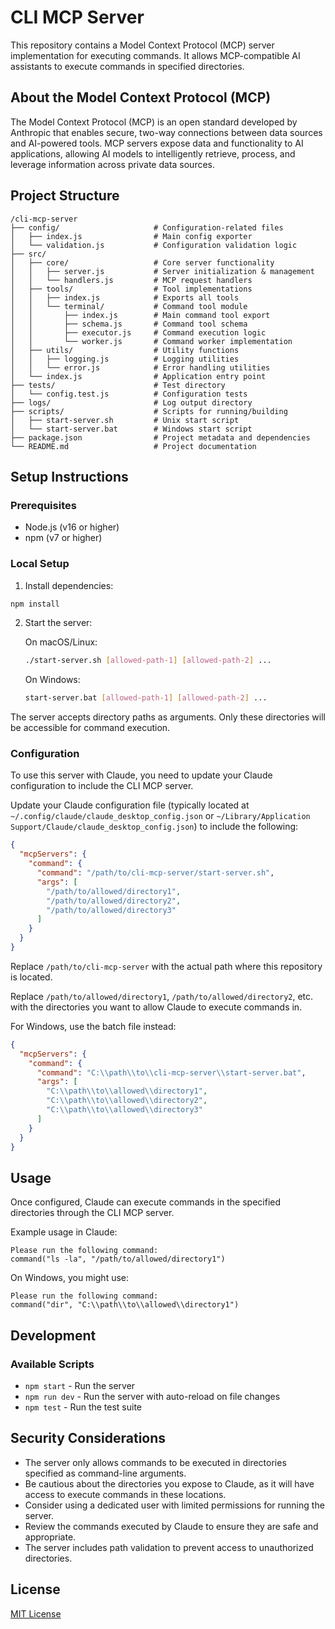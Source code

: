 # CLI MCP Server

This repository contains a Model Context Protocol (MCP) server implementation for executing commands. It allows MCP-compatible AI assistants to execute commands in specified directories.

## About the Model Context Protocol (MCP)

The Model Context Protocol (MCP) is an open standard developed by Anthropic that enables secure, two-way connections between data sources and AI-powered tools. MCP servers expose data and functionality to AI applications, allowing AI models to intelligently retrieve, process, and leverage information across private data sources.

## Project Structure

```
/cli-mcp-server
├── config/                     # Configuration-related files
│   ├── index.js                # Main config exporter
│   └── validation.js           # Configuration validation logic
├── src/
│   ├── core/                   # Core server functionality
│   │   ├── server.js           # Server initialization & management
│   │   └── handlers.js         # MCP request handlers
│   ├── tools/                  # Tool implementations
│   │   ├── index.js            # Exports all tools
│   │   └── terminal/           # Command tool module
│   │       ├── index.js        # Main command tool export
│   │       ├── schema.js       # Command tool schema
│   │       ├── executor.js     # Command execution logic
│   │       └── worker.js       # Command worker implementation
│   ├── utils/                  # Utility functions
│   │   ├── logging.js          # Logging utilities
│   │   └── error.js            # Error handling utilities
│   └── index.js                # Application entry point
├── tests/                      # Test directory
│   └── config.test.js          # Configuration tests
├── logs/                       # Log output directory
├── scripts/                    # Scripts for running/building
│   ├── start-server.sh         # Unix start script
│   └── start-server.bat        # Windows start script
├── package.json                # Project metadata and dependencies
└── README.md                   # Project documentation
```

## Setup Instructions

### Prerequisites

- Node.js (v16 or higher)
- npm (v7 or higher)

### Local Setup

1. Install dependencies:

```bash
npm install
```

2. Start the server:

   On macOS/Linux:

   ```bash
   ./start-server.sh [allowed-path-1] [allowed-path-2] ...
   ```

   On Windows:

   ```bash
   start-server.bat [allowed-path-1] [allowed-path-2] ...
   ```

The server accepts directory paths as arguments. Only these directories will be accessible for command execution.

### Configuration

To use this server with Claude, you need to update your Claude configuration to include the CLI MCP server.

Update your Claude configuration file (typically located at `~/.config/claude/claude_desktop_config.json` or `~/Library/Application Support/Claude/claude_desktop_config.json`) to include the following:

```json
{
  "mcpServers": {
    "command": {
      "command": "/path/to/cli-mcp-server/start-server.sh",
      "args": [
        "/path/to/allowed/directory1",
        "/path/to/allowed/directory2",
        "/path/to/allowed/directory3"
      ]
    }
  }
}
```

Replace `/path/to/cli-mcp-server` with the actual path where this repository is located.

Replace `/path/to/allowed/directory1`, `/path/to/allowed/directory2`, etc. with the directories you want to allow Claude to execute commands in.

For Windows, use the batch file instead:

```json
{
  "mcpServers": {
    "command": {
      "command": "C:\\path\\to\\cli-mcp-server\\start-server.bat",
      "args": [
        "C:\\path\\to\\allowed\\directory1",
        "C:\\path\\to\\allowed\\directory2",
        "C:\\path\\to\\allowed\\directory3"
      ]
    }
  }
}
```

## Usage

Once configured, Claude can execute commands in the specified directories through the CLI MCP server.

Example usage in Claude:

```
Please run the following command:
command("ls -la", "/path/to/allowed/directory1")
```

On Windows, you might use:

```
Please run the following command:
command("dir", "C:\\path\\to\\allowed\\directory1")
```

## Development

### Available Scripts

- `npm start` - Run the server
- `npm run dev` - Run the server with auto-reload on file changes
- `npm test` - Run the test suite

## Security Considerations

- The server only allows commands to be executed in directories specified as command-line arguments.
- Be cautious about the directories you expose to Claude, as it will have access to execute commands in these locations.
- Consider using a dedicated user with limited permissions for running the server.
- Review the commands executed by Claude to ensure they are safe and appropriate.
- The server includes path validation to prevent access to unauthorized directories.

## License

[MIT License](LICENSE)
